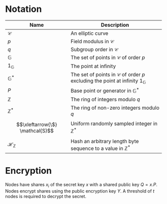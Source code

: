 # Notation

| Name                             | Description                                                                                    |
|----------------------------------|------------------------------------------------------------------------------------------------|
| $\mathcal{C}$                    | An elliptic curve                                                                              |
| $p$                              | Field modulus in $\mathcal{C}$                                                                 |
| $q$                              | Subgroup order in $\mathcal{C}$                                                                |
| $\mathbb{G}$                     | The set of points in $\mathcal{C}$ of order $p$                                                |
| $1_{\mathbb{G}}$                 | The point at infinity                                                                          |
| $\mathbb{G}^*$                   | The set of points in $\mathcal{C}$ of order $p$ excluding the point at infinity $1_\mathbb{G}$ |
| $P$                              | Base point or generator in $\mathbb{G}^*$                                                      |
| ${\mathbb{Z}}$                   | The ring of integers modulo $q$                                                                |
| ${\mathbb{Z}}^*$                 | The ring of non-zero integers modulo $q$                                                       |
| $$\xleftarrow{\$} \mathcal{S}$$  | Uniform randomly sampled integer in $\mathbb{Z}^*$                                             |
| $\mathcal{H}_{\mathbb{Z}}$       | Hash an arbitrary length byte sequence to a value in $\mathbb{Z}^*$                            |

# Encryption

Nodes have shares $x_i$ of the secret key $x$ with a shared public key $Q = x.P$.
Nodes encrypt shares using the public encryption key $Y$. 
A threshold of $t$ nodes is required to decrypt the secret.

